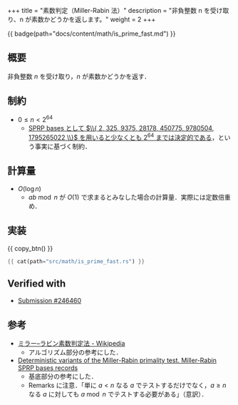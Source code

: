 +++
title = "素数判定（Miller-Rabin 法）"
description = "非負整数 n を受け取り、n が素数かどうかを返します。"
weight = 2
+++

{{ badge(path="docs/content/math/is_prime_fast.md") }}

## 概要
非負整数 $n$ を受け取り，$n$ が素数かどうかを返す．

## 制約
- $0 \leq n < 2^{64}$
    - [SPRP bases として $\\{ 2, 325, 9375, 28178, 450775, 9780504, 1795265022 \\}$ を用いると少なくとも $2^{64}$ までは決定的である](https://miller-rabin.appspot.com/)，という事実に基づく制約．

## 計算量
- $O(\log n)$
    - $ab \bmod n$ が $O(1)$ で求まるとみなした場合の計算量．実際には定数倍重め．

## 実装
{{ copy_btn() }}
```rs
{{ cat(path="src/math/is_prime_fast.rs") }}
```

## Verified with
- [Submission #246460](https://judge.yosupo.jp/submission/246460)

## 参考
- [ミラー–ラビン素数判定法 - Wikipedia](https://ja.wikipedia.org/wiki/%E3%83%9F%E3%83%A9%E3%83%BC%E2%80%93%E3%83%A9%E3%83%93%E3%83%B3%E7%B4%A0%E6%95%B0%E5%88%A4%E5%AE%9A%E6%B3%95)
    - アルゴリズム部分の参考にした．
- [Deterministic variants of the Miller-Rabin primality test. Miller-Rabin SPRP bases records](https://miller-rabin.appspot.com/)
    - 基底部分の参考にした．
    - Remarks に注意．「単に $a < n$ なる $a$ でテストするだけでなく，$a \geq n$ なる $a$ に対しても $a \bmod n$ でテストする必要がある」（意訳）．
